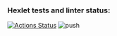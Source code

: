 ### Hexlet tests and linter status:
[![Actions Status](https://github.com/1g0rbm/devops-for-programmers-project-lvl1/workflows/hexlet-check/badge.svg)](https://github.com/1g0rbm/devops-for-programmers-project-lvl1/actions)
![push](https://github.com/1g0rbm/devops-for-programmers-project-lvl1/actions/workflows/push.yml/badge.svg)
